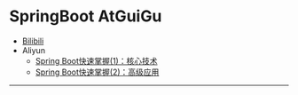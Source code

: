 # SpringBoot AtGuiGu

* [Bilibili](https://www.bilibili.com/video/av38657363)
* Aliyun
    * [Spring Boot快速掌握(1)：核心技术](https://edu.aliyun.com/course/1912)
    * [Spring Boot快速掌握(2)：高级应用](https://edu.aliyun.com/course/1913)

---
